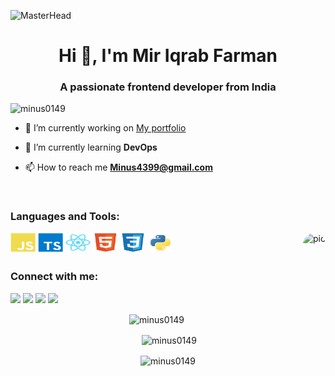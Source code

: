 ![MasterHead](https://chkskills.com/wp-content/uploads/2020/04/PNC-Animated-Banners.gif)

<h1 align="center">Hi 👋, I'm Mir Iqrab Farman</h1>
<h3 align="center">A passionate frontend developer from India</h3>
<div class="container">
  <div>
<p align="left"> <img src="https://komarev.com/ghpvc/?username=minus0149&label=Profile%20views&color=0e75b6&style=flat" alt="minus0149" /> </p>

- 🔭 I’m currently working on [My portfolio](https://github.com/Minus0149/portfolio)

- 🌱 I’m currently learning **DevOps**

- 📫 How to reach me **Minus4399@gmail.com**
  </div>
</div>
<div style="display: inline_block"><br>
<h3 align="left">Languages and Tools:</h3>
  <img align="center" alt="Js" height="30" width="40" src="https://raw.githubusercontent.com/devicons/devicon/master/icons/javascript/javascript-plain.svg">
  <img align="center" alt="Ts" height="30" width="40" src="https://raw.githubusercontent.com/devicons/devicon/master/icons/typescript/typescript-plain.svg">
  <img align="center" alt="React" height="30" width="40" src="https://raw.githubusercontent.com/devicons/devicon/master/icons/react/react-original.svg">
  <img align="center" alt="HTML" height="30" width="40" src="https://raw.githubusercontent.com/devicons/devicon/master/icons/html5/html5-original.svg">
  <img align="center" alt="CSS" height="30" width="40" src="https://raw.githubusercontent.com/devicons/devicon/master/icons/css3/css3-original.svg">
  <img align="center" alt="Python" height="30" width="40" src="https://raw.githubusercontent.com/devicons/devicon/master/icons/python/python-original.svg">
  <img align="right" alt="pic" height="150" style="border-radius:50px;" src="https://i.postimg.cc/J4D9NkXg/pfp1.png">
</div>
  
  ##
 
<div> 
<h3 align="left">Connect with me:</h3>
  <a href="https://instagram.com/minus_luci" target="_blank"><img src="https://img.shields.io/badge/-Instagram-%23E4405F?style=for-the-badge&logo=instagram&logoColor=white" target="_blank"></a>
  <a href = "mailto:minus4399@gmail.com"><img src="https://img.shields.io/badge/-Gmail-%23333?style=for-the-badge&logo=gmail&logoColor=white" target="_blank"></a>
  <a href="https://www.linkedin.com/in/mir-iqrab-farman-6b0526223" target="_blank"><img src="https://img.shields.io/badge/-LinkedIn-%230077B5?style=for-the-badge&logo=linkedin&logoColor=white" target="_blank"></a> 
  <a href="https://www.linkedin.com/in/mir-iqrab-farman-6b0526223" target="_blank"><img src="https://img.shields.io/badge/-Twitter-%37289DA?style=for-the-badge&logo=twitter&logoColor=white" target="_blank"></a> 

</div>

<div align="center">
<p><img align="center" src="https://github-readme-stats.vercel.app/api/top-langs?username=minus0149&show_icons=true&locale=en&layout=compact&theme=dracula" alt="minus0149" /></p>
<p>&nbsp;<img align="center" src="https://github-readme-stats.vercel.app/api?username=minus0149&show_icons=true&locale=en&theme=dracula" alt="minus0149" /></p>
<p><img align="center" src="https://github-readme-streak-stats.herokuapp.com/?user=minus0149&theme=dracula" alt="minus0149" /></p>
</div>




